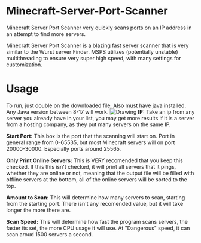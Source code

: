 # Minecraft-Server-Port-Scanner
Minecraft Server Port Scanner very quickly scans ports on an IP address in an attempt to find more servers.

Minecraft Server Port Scanner is a blazing fast server scanner that is very similar to the Wurst server Finder.
MSPS utilizes (potentially unstable) multithreading to ensure very super high speed, with many settings for customization.

# Usage
To run, just double on the downloaded file, Also must have java installed. Any Java version between 8-17 will work.
![Drawing](https://user-images.githubusercontent.com/64995932/148468430-557dc2f6-be2c-4990-9019-cf3f57ad7111.png)
**IP:** Take an ip from any server you already have in your list, you may get more results if it is a server from a hosting company, as they put many servers on the same IP.

**Start Port:** This box is the port that the scanning will start on. Port in general range from 0-65535, but most Minecraft servers will on port 20000-30000. Especially ports around 25565.

**Only Print Online Servers:** This is VERY recomended that you keep this checked. If this this isn't checked, it will print all servers that it pings, whether they are online or not, meaning that the output file will be filled with offline servers at the bottom, all of the online servers will be sorted to the top.

**Amount to Scan:** This will determine how many servers to scan, starting from the starting port. There isn't any recomended value, but it will take longer the more there are.

**Scan Speed:** This will determine how fast the program scans servers, the faster its set, the more CPU usage it will use. At "Dangerous" speed, it can scan aroud 1500 servers a second. 
